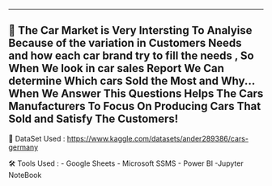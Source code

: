 --------------------------------------------------
📌 The Car Market is Very Intersting To Analyise Because of the variation in Customers Needs and how each car brand 
try to fill the needs , So When We look in car sales Report We Can determine Which cars Sold the Most and Why...
When We Answer This Questions Helps The Cars Manufacturers To Focus On Producing Cars That Sold and Satisfy The 
Customers!
---------------------------
💾 DataSet Used : https://www.kaggle.com/datasets/ander289386/cars-germany

🛠️ Tools Used :  - Google Sheets 
              - Microsoft SSMS
              - Power BI
              -Jupyter NoteBook
